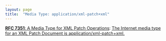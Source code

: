 ```yaml
---
layout: page
title:  "Media Type: application/xml-patch+xml"
---
```


[**RFC 7351**: A Media Type for XML Patch Operations](/specs/IETF/RFC/7351 "The XML Patch media type &#34;application/xml-patch+xml&#34; defines an XML document structure for expressing a sequence of patch operations that are applied to an XML document. The XML Patch document format's foundations are defined in RFC 5261, this specification defines a document format and a media type registration, so that XML Patch documents can be labeled with a media type, for example in HTTP conversations. In addition to the media type registration, this specification also updates RFC 5261 in some aspects, limiting these updates to cases where RFC 5261 needed to be fixed, or was hard to understand."): [The Internet media type for an XML Patch Document is application/xml-patch+xml.](http://tools.ietf.org/html/rfc7351#section-3)

